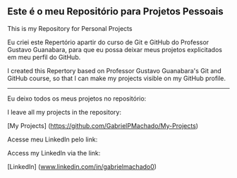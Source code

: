 ## Este é o meu Repositório para Projetos Pessoais
This is my Repository for Personal Projects

 
Eu criei este Repertório apartir do curso de Git e GitHub do Professor Gustavo Guanabara, para que eu possa deixar meus projetos explicitados em meu perfil do GitHub.

I created this Repertory based on Professor Gustavo Guanabara's Git and GitHub course, so that I can make my projects visible on my GitHub profile.

---

Eu deixo todos os meus projetos no repositório:

I leave all my projects in the repository:

[My Projects] (https://github.com/GabrielPMachado/My-Projects)

Acesse meu LinkedIn pelo link:

Access my LinkedIn via the link:

[LinkedIn] (www.linkedin.com/in/gabrielmachado0)